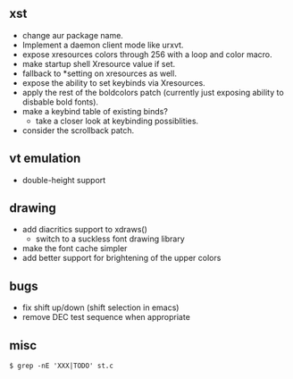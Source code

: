 xst
---

* change aur package name.
* Implement a daemon client mode like urxvt.
* expose xresources colors through 256 with a loop and color macro.
* make startup shell Xresource value if set.
* fallback to \*setting on xresources as well.
* expose the ability to set keybinds via Xresources.
* apply the rest of the boldcolors patch (currently just exposing ability to disbable bold fonts).
* make a keybind table of existing binds?
	* take a closer look at keybinding possiblities.
* consider the scrollback patch.

vt emulation
------------

* double-height support

drawing
-------

* add diacritics support to xdraws()
	* switch to a suckless font drawing library
* make the font cache simpler
* add better support for brightening of the upper colors

bugs
----

* fix shift up/down (shift selection in emacs)
* remove DEC test sequence when appropriate

misc
----

`$ grep -nE 'XXX|TODO' st.c`

